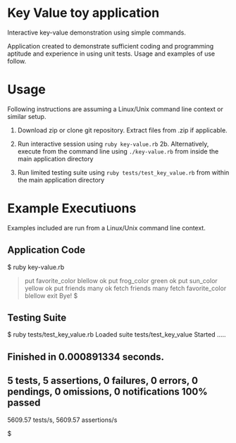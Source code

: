 # Key Value toy application

Interactive key-value demonstration using simple commands.

Application created to demonstrate sufficient coding and programming
aptitude and experience in using unit tests. Usage and examples of use
follow.

# Usage

Following instructions are assuming a Linux/Unix command line context
or similar setup.

1.  Download zip or clone git repository. Extract files from .zip if 
    applicable.

2.  Run interactive session using `ruby key-value.rb` 
2b. Alternatively, execute from the command line using `./key-value.rb`
    from inside the main application directory

3.  Run limited testing suite using `ruby tests/test_key_value.rb` from
    within the main application directory

# Example Executiuons

Examples included are run from a Linux/Unix command line context.

## Application Code

$ ruby key-value.rb
> put favorite_color blellow
ok
> put frog_color green
ok
> put sun_color yellow
ok
> put friends many
ok
> fetch friends
many
> fetch favorite_color
blellow
> exit
Bye!
$

## Testing Suite

$ ruby tests/test_key_value.rb
Loaded suite tests/test_key_value
Started
.....

Finished in 0.000891334 seconds.
-----------------------------------------------------------------------------------------------------------------------------------------------------------------------------------------------
5 tests, 5 assertions, 0 failures, 0 errors, 0 pendings, 0 omissions, 0 notifications
100% passed
-----------------------------------------------------------------------------------------------------------------------------------------------------------------------------------------------
5609.57 tests/s, 5609.57 assertions/s

$